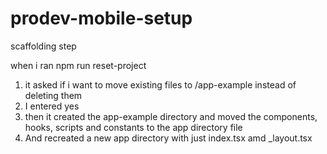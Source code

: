 # prodev-mobile-setup

scaffolding step

when i ran npm run reset-project
1. it asked if i want to move existing files to /app-example instead of deleting them
2. I entered yes 
3. then it created the app-example directory and moved the components, hooks, scripts and constants to the app directory file
4. And recreated a new app directory with just index.tsx amd _layout.tsx